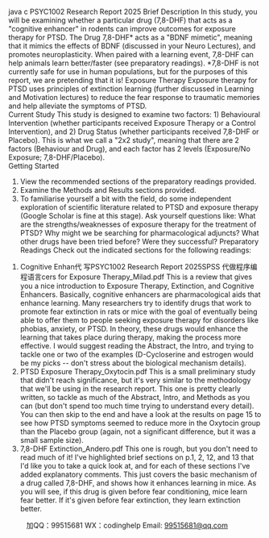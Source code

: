 java c
PSYC1002 Research Report 2025
Brief Description
In this study, you will be examining whether a particular drug (7,8-DHF) that acts as a "cognitive enhancer" in rodents can improve outcomes for exposure therapy for PTSD.
The Drug
7,8-DHF* acts as a "BDNF mimetic", meaning that it mimics the effects of BDNF (discussed in your Neuro Lectures), and promotes neuroplasticity. When paired with a learning event, 7,8-DHF can help animals learn better/faster (see preparatory readings).
*7,8-DHF is not currently safe for use in human populations, but for the purposes of this report, we are pretending that it is!
Exposure Therapy
Exposure therapy for PTSD uses principles of extinction learning (further discussed in Learning and Motivation lectures) to reduce the fear response to traumatic memories and help alleviate the symptoms of PTSD.   
Current Study
This study is designed to examine two factors: 1) Behavioural Intervention (whether participants received Exposure Therapy or a Control Intervention), and 2) Drug Status (whether participants received 7,8-DHF or Placebo). This is what we call a "2x2 study", meaning that there are 2 factors (Behaviour and Drug), and each factor has 2 levels (Exposure/No Exposure; 7,8-DHF/Placebo).   
Getting Started
1) View the recommended sections of the preparatory readings provided.
2) Examine the Methods and Results sections provided.
3) To familiarise yourself a bit with the field, do some independent exploration of scientific literature related to PTSD and exposure therapy (Google Scholar is fine at this stage). Ask yourself questions like: What are the strengths/weaknesses of exposure therapy for the treatment of PTSD? Why might we be searching for pharmacological adjuncts? What other drugs have been tried before? Were they successful?
Preparatory Readings
Check out the indicated sections for the following readings:
1. Cognitive Enhan代 写PSYC1002 Research Report 2025SPSS
代做程序编程语言cers for Exposure Therapy_Milad.pdf
This is a review that gives you a nice introduction to Exposure Therapy, Extinction, and Cognitive Enhancers. Basically, cognitive enhancers are pharmacological aids that enhance learning. Many researchers try to identify drugs that work to promote fear extinction in rats or mice with the goal of eventually being able to offer them to people seeking exposure therapy for disorders like phobias, anxiety, or PTSD. In theory, these drugs would enhance the learning that takes place during therapy, making the process more effective. I would suggest reading the Abstract, the Intro, and trying to tackle one or two of the examples (D-Cycloserine and estrogen would be my picks -- don't stress about the biological mechanism details).
2. PTSD Exposure Therapy_Oxytocin.pdf
This is a small preliminary study that didn't reach significance, but it's very similar to the methodology that we'll be using in the research report. This one is pretty clearly written, so tackle as much of the Abstract, Intro, and Methods as you can (but don't spend too much time trying to understand every detail). You can then skip to the end and have a look at the results on page 15 to see how PTSD symptoms seemed to reduce more in the Oxytocin group than the Placebo group (again, not a significant difference, but it was a small sample size).
3. 7,8-DHF Extinction_Andero.pdf
This one is rough, but you don't need to read much of it! I've highlighted brief sections on p.1, 2, 12, and 13 that I'd like you to take a quick look at, and for each of these sections I've added explanatory comments. This just covers the basic mechanism of a drug called 7,8-DHF, and shows how it enhances learning in mice. As you will see, if this drug is given before fear conditioning, mice learn fear better. If it's given before fear extinction, they learn extinction better.   



         
加QQ：99515681  WX：codinghelp  Email: 99515681@qq.com
